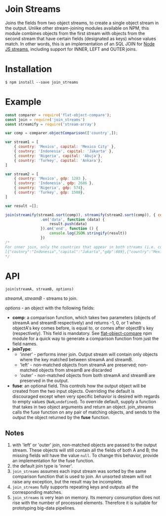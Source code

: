 Join Streams
============

Joins the fields from two object streams, to create a single object stream in the output.
Unlike other stream-joining modules available on NPM, this module combines objects from the first stream with objects from the second stream that have certain fields (designated as keys) whose values match. In other words, this is an implementation of an SQL JOIN for [Node JS streams](https://nodejs.org/api/stream.html), including support for INNER, LEFT and OUTER joins.

 
# Installation
```
$ npm install --save join_streams
```

# Example
```js
const comparer = require('flat-object-compare');
const join = require('join_streams')
const streamify = require('stream-array')

var comp = comparer.objectComparison(['country',]);

var stream1 = [
    { country: 'Mexico', capital: 'Mexico City' },
    { coutnry: 'Indonesia', capital: 'Jakarta' },
    { country: 'Nigeria', capital: 'Abuja'},
    { country: 'Turkey', capital: 'Ankara'},
]

var stream2 = [
    { country: 'Mexico', gdp: 1283 },
    { coutnry: 'Indonesia', gdp: 2686 },
    { country: 'Nigeria', gdp: 574},
    { country: 'Turkey', gdp: 1508},    
]

var result =[];

join(streamify(stream1.sort(comp)), streamify(stream2.sort(comp)), { comp: comp, joinType: 'inner' })
				.on('data', function (data) {
					result.push(data)
				}).on('end', function () {
                    console.log(JSON.stringify(result))
                })
/*
For inner join, only the countries that appear in both streams (i.e. comparison function returns a zero) will appear in output.
[{"coutnry":"Indonesia","capital":"Jakarta","gdp":889},{"country":"Mexico","capital":"Mexico City","gdp":1283},{"country":"Nigeria","capital":"Abuja","gdp":574},{"country":"Turkey","capital":"Ankara","gdp":751}]
*/
```

# API
`join(streamA, streamB, options)`

*streamA*, *streamB* - streams to join. 

*options* - an object with the following fields:
* **comp**: a comparison function, which takes two parameters (objects of streamA and streamB respectively) and returns -1, 0, or 1 when objectA's key comes before, is equal to, or comes after objectB's key (respectively). This field is mandatory. See [flat-object-compare](https://www.npmjs.com/package/flat-object-compare) npm module for a quick way to generate a comparison function from just the field names.
* **joinType**:
    * 'inner' - performs inner join. Output stream will contain only objects where the key matched between streamA and streamB.
    * 'left' - non-matched objects from streamA are preserved; non-matched objects from streamB are discarded
    * 'outer' - non-matched objects from both streamA and streamB are preserved in the output.
* **fuse**: an optional field. This controls how the output object will be created from the two input objects. Overriding the default is discouraged except when very specific behavior is desired with regards to empty values (`NaN`,`undefined`). To override default, supply a function that takes in two object arguments and return an object. join_streams calls the fuse function on any pair of matching objects, and sends to the output the object returned by the **fuse** function. 

## Notes 

1. with 'left' or 'outer' join, non-matched objects are passed to the output stream. These objects will still contain all the fields of both A and B; the missing fields will have the value `null`. To change this behavior, provide an implementation for the fuse function.
1. the default join type is 'inner'.
1. `join_streams` assumes each input stream was sorted by the same comparison function that is used to join. An unsorted stream will not raise any exception, but the result may be incomplete.
1. `join_streams` fully supports repeating keys and outputs all the corresponding matches.
2. `join_streams` is very lean on memory. Its memory consumption does not rise with the number of processed elements. Therefore it is suitable for prototyping big-data pipelines.


